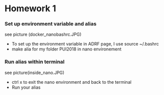 # Homework 1

###  Set up environment variable and alias 

see picture (docker_nanobashrc.JPG)
  - To set up the environment variable in ADRF page, I use source ~/.bashrc
  - make alia for my folder PUI2018 in nano environement



### Run alias within terminal 


see picture(inside_nano.JPG)

  - ctrl x to exit the nano environment and back to the terminal
  - Run your alias

